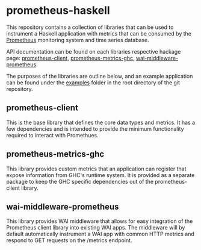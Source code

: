 # prometheus-haskell

This repository contains a collection of libraries that can be used to
instrument a Haskell application with metrics that can be consumed by the
[Prometheus](http://prometheus.io) monitoring system and time series database.

API documentation can be found on each libraries respective hackage page:
[prometheus-client](hackage.haskell.org/package/prometheus-client),
[prometheus-metrics-ghc](hackage.haskell.org/package/prometheus-metrics-ghc),
[wai-middleware-prometheus](hackage.haskell.org/package/wai-middleware-prometheus).

The purposes of the libraries are outline below, and an example application can
be found under the
[examples](https://github.com/fimad/prometheus-haskell/tree/master/examples)
folder in the root directory of the git repository.

## prometheus-client

This is the base library that defines the core data types and metrics. It has a
few dependencies and is intended to provide the minimum functionality required
to interact with Promethues.

## prometheus-metrics-ghc

This library provides custom metrics that an application can register that
expose information from GHC's runtime system. It is provided as a separate
package to keep the GHC specific dependencies out of the prometheus-client
library.

## wai-middleware-prometheus

This library provides WAI middleware that allows for easy integration of the
Prometheus client library into existing WAI apps. The middleware will by default
automatically instrument a WAI app with common HTTP metrics and respond to GET
requests on the /metrics endpoint.
